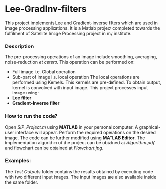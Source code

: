# Lee-GradInv-filters
This project implements Lee and Gradient-inverse filters which are used in image processing applications. It is a Matlab project completed towards the fulfilment of Satellite Image Processing project in my institute.

### Description
The pre-processing operations of an image include smoothing, averaging, noise-reduction _et cetera_.
This operation can be performed on:
* Full image i.e. Global operation
* Sub-part of image i.e. local operation
The local operations are performed using Kernels. This kernels are pre-defined.
To obtain output, kernel is convolved with input image. This project processes input image using:
* **Lee filter**
* **Gradient-Inverse filter**


### How to run the code?
Open _SIP_Project.m_ using **MATLAB** in your personal computer. A graphical-user interface will appear. Perform the required operations
on the desired image. The code can be further modified using **MATLAB Editor**. The implementation algorithm of the project can be obtained at _Algorithm.pdf_ and flowchart can be obtained at _Flowchart.jpg_.

### Examples:
The _Test Outputs_ folder contains the results obtained by executing code with two different input images. The input images are also available inside the same folder.
